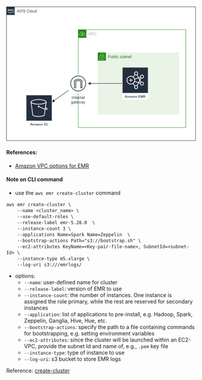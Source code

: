 ![diagram](documentation/images/diagram.png)

#### References:
- [Amazon VPC options for EMR](https://docs.aws.amazon.com/emr/latest/ManagementGuide/emr-clusters-in-a-vpc.html)


#### Note on CLI command

- use the `aws emr create-cluster` command
```
aws emr create-cluster \
    --name <cluster_name> \
    --use-default-roles \
    --release-label emr-5.28.0  \
    --instance-count 3 \
    --applications Name=Spark Name=Zeppelin  \
    --bootstrap-actions Path="s3://bootstrap.sh" \
    --ec2-attributes KeyName=<Key-pair-file-name>, SubnetId=<subnet-Id> \
    --instance-type m5.xlarge \
    --log-uri s3:///emrlogs/
```
- options:
    - `--name`: user-defined name for cluster
    - `--release-label`: version of EMR to use
    - `--instance-count`: the number of instances. One instance is assigned the role primary, while the rest are reserved for secondary instances
    - `--application`: list of applications to pre-install, e.g. Hadoop, Spark, Zeppelin, Ganglia, Hive, Hue, etc.
    - `--bootstrap-actions`: specify the path to a file containing commands for bootstrapping, e.g. setting environment variables
    - `--ec2-attributes`: since the cluster will be launched within an EC2-VPC, provide the subnet Id and name of, e.g., `.pem` key file
    - `--instance-type`: type of instance to use
    - `--log-uri`: s3 bucket to store EMR logs

Reference: [create-cluster](https://awscli.amazonaws.com/v2/documentation/api/latest/reference/emr/create-cluster.html)